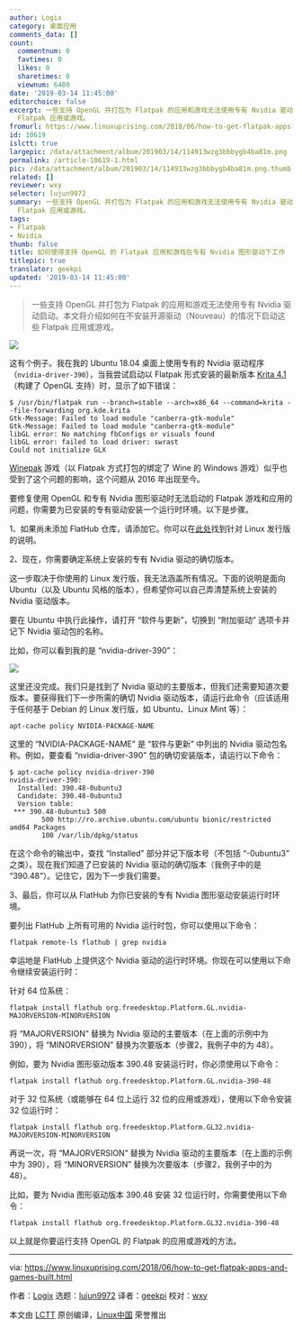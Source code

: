 ```yaml
---
author: Logix
category: 桌面应用
comments_data: []
count:
  commentnum: 0
  favtimes: 0
  likes: 0
  sharetimes: 0
  viewnum: 6480
date: '2019-03-14 11:45:00'
editorchoice: false
excerpt: 一些支持 OpenGL 并打包为 Flatpak 的应用和游戏无法使用专有 Nvidia 驱动启动。本文将介绍如何在不安装开源驱动（Nouveau）的情况下启动这些
  Flatpak 应用或游戏。
fromurl: https://www.linuxuprising.com/2018/06/how-to-get-flatpak-apps-and-games-built.html
id: 10619
islctt: true
largepic: /data/attachment/album/201903/14/114913wzg3bbbygb4ba81m.png
permalink: /article-10619-1.html
pic: /data/attachment/album/201903/14/114913wzg3bbbygb4ba81m.png.thumb.jpg
related: []
reviewer: wxy
selector: lujun9972
summary: 一些支持 OpenGL 并打包为 Flatpak 的应用和游戏无法使用专有 Nvidia 驱动启动。本文将介绍如何在不安装开源驱动（Nouveau）的情况下启动这些
  Flatpak 应用或游戏。
tags:
- Flatpak
- Nvidia
thumb: false
title: 如何使得支持 OpenGL 的 Flatpak 应用和游戏在专有 Nvidia 图形驱动下工作
titlepic: true
translator: geekpi
updated: '2019-03-14 11:45:00'
---
```



> 
> 一些支持 OpenGL 并打包为 Flatpak 的应用和游戏无法使用专有 Nvidia 驱动启动。本文将介绍如何在不安装开源驱动（Nouveau）的情况下启动这些 Flatpak 应用或游戏。
> 
> 
> 


![](/data/attachment/album/201903/14/114913wzg3bbbygb4ba81m.png)


这有个例子。我在我的 Ubuntu 18.04 桌面上使用专有的 Nvidia 驱动程序 （`nvidia-driver-390`），当我尝试启动以 Flatpak 形式安装的最新版本 [Krita 4.1](https://www.linuxuprising.com/2018/06/free-painting-software-krita-410.html) （构建了 OpenGL 支持）时，显示了如下错误：



```
$ /usr/bin/flatpak run --branch=stable --arch=x86_64 --command=krita --file-forwarding org.kde.krita
Gtk-Message: Failed to load module "canberra-gtk-module"
Gtk-Message: Failed to load module "canberra-gtk-module"
libGL error: No matching fbConfigs or visuals found
libGL error: failed to load driver: swrast
Could not initialize GLX
```

[Winepak](https://www.linuxuprising.com/2018/06/winepak-is-flatpak-repository-for.html) 游戏（以 Flatpak 方式打包的绑定了 Wine 的 Windows 游戏）似乎也受到了这个问题的影响，这个问题从 2016 年出现至今。


要修复使用 OpenGL 和专有 Nvidia 图形驱动时无法启动的 Flatpak 游戏和应用的问题，你需要为已安装的专有驱动安装一个运行时环境。以下是步骤。


1、如果尚未添加 FlatHub 仓库，请添加它。你可以在[此处](https://flatpak.org/setup/)找到针对 Linux 发行版的说明。


2、现在，你需要确定系统上安装的专有 Nvidia 驱动的确切版本。


这一步取决于你使用的 Linux 发行版，我无法涵盖所有​​情况。下面的说明是面向 Ubuntu（以及 Ubuntu 风格的版本），但希望你可以自己弄清楚系统上安装的 Nvidia 驱动版本。


要在 Ubuntu 中执行此操作，请打开 “软件与更新”，切换到 “附加驱动” 选项卡并记下 Nvidia 驱动包的名称。


比如，你可以看到我的是 “nvidia-driver-390”：


![](/data/attachment/album/201903/14/114921jbp30zrcx0g3b01b.png)


这里还没完成。我们只是找到了 Nvidia 驱动的主要版本，但我们还需要知道次要版本。要获得我们下一步所需的确切 Nvidia 驱动版本，请运行此命令（应该适用于任何基于 Debian 的 Linux 发行版，如 Ubuntu、Linux Mint 等）：



```
apt-cache policy NVIDIA-PACKAGE-NAME
```

这里的 “NVIDIA-PACKAGE-NAME” 是 “软件与更新” 中列出的 Nvidia 驱动包名称。例如，要查看 “nvidia-driver-390” 包的确切安装版本，请运行以下命令：



```
$ apt-cache policy nvidia-driver-390
nvidia-driver-390:
  Installed: 390.48-0ubuntu3
  Candidate: 390.48-0ubuntu3
  Version table:
 *** 390.48-0ubuntu3 500
        500 http://ro.archive.ubuntu.com/ubuntu bionic/restricted amd64 Packages
        100 /var/lib/dpkg/status
```

在这个命令的输出中，查找 “Installed” 部分并记下版本号（不包括 “-0ubuntu3” 之类）。现在我们知道了已安装的 Nvidia 驱动的确切版本（我例子中的是 “390.48”）。记住它，因为下一步我们需要。


3、最后，你可以从 FlatHub 为你已安装的专有 Nvidia 图形驱动安装运行时环境。


要列出 FlatHub 上所有可用的 Nvidia 运行时包，你可以使用以下命令：



```
flatpak remote-ls flathub | grep nvidia
```

幸运地是 FlatHub 上提供这个 Nvidia 驱动的运行时环境。你现在可以使用以下命令继续安装运行时：


针对 64 位系统：



```
flatpak install flathub org.freedesktop.Platform.GL.nvidia-MAJORVERSION-MINORVERSION
```

将 “MAJORVERSION” 替换为 Nvidia 驱动的主要版本（在上面的示例中为 390），将 “MINORVERSION” 替换为次要版本（步骤2，我例子中的为 48）。


例如，要为 Nvidia 图形驱动版本 390.48 安装运行时，你必须使用以下命令：



```
flatpak install flathub org.freedesktop.Platform.GL.nvidia-390-48
```

对于 32 位系统（或能够在 64 位上运行 32 位的应用或游戏），使用以下命令安装 32 位运行时：



```
flatpak install flathub org.freedesktop.Platform.GL32.nvidia-MAJORVERSION-MINORVERSION
```

再说一次，将 “MAJORVERSION” 替换为 Nvidia 驱动的主要版本（在上面的示例中为 390），将 “MINORVERSION” 替换为次要版本（步骤2，我例子中的为 48）。


比如，要为 Nvidia 图形驱动版本 390.48 安装 32 位运行时，你需要使用以下命令：



```
flatpak install flathub org.freedesktop.Platform.GL32.nvidia-390-48
```

以上就是你要运行支持 OpenGL 的 Flatpak 的应用或游戏的方法。




---


via: <https://www.linuxuprising.com/2018/06/how-to-get-flatpak-apps-and-games-built.html>


作者：[Logix](https://plus.google.com/118280394805678839070) 选题：[lujun9972](https://github.com/lujun9972) 译者：[geekpi](https://github.com/geekpi) 校对：[wxy](https://github.com/wxy)


本文由 [LCTT](https://github.com/LCTT/TranslateProject) 原创编译，[Linux中国](https://linux.cn/) 荣誉推出